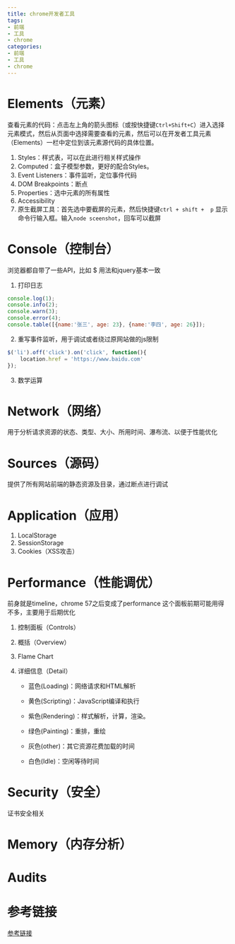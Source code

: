 ```yaml
---
title: chrome开发者工具
tags:
- 前端
- 工具
- chrome
categories:
- 前端
- 工具
- chrome
---
```




# Elements（元素）

查看元素的代码：点击左上角的箭头图标（或按快捷键`Ctrl+Shift+C`）进入选择元素模式，然后从页面中选择需要查看的元素，然后可以在开发者工具元素（Elements）一栏中定位到该元素源代码的具体位置。
1. Styles：样式表，可以在此进行相关样式操作
2. Computed：盒子模型参数，更好的配合Styles。
3. Event Listeners：事件监听，定位事件代码
4. DOM Breakpoints：断点
5. Properties：选中元素的所有属性
6. Accessibility
7. 原生截屏工具：首先选中要截屏的元素，然后快捷键`ctrl + shift +  p` 显示命令行输入框。输入`node sceenshot`，回车可以截屏



# Console（控制台）

浏览器都自带了一些API，比如 $ 用法和jquery基本一致
1. 打印日志     


```js
console.log(1);     
console.info(2);    
console.warn(3);    
console.error(4);   
console.table([{name:'张三', age: 23}, {name:'李四', age: 26}]);    
```
2. 重写事件监听，用于调试或者绕过原网站做的js限制

```js
$('li').off('click').on('click', function(){
	location.href = 'https://www.baidu.com'
});
```

3. 数学运算



# Network（网络）

用于分析请求资源的状态、类型、大小、所用时间、瀑布流、以便于性能优化     



# Sources（源码）

提供了所有网站前端的静态资源及目录，通过断点进行调试



# Application（应用）

1. LocalStorage
2. SessionStorage
3. Cookies（XSS攻击）



# Performance（性能调优）

前身就是timeline，chrome 57之后变成了performance
这个面板前期可能用得不多，主要用于后期优化
1. 控制面板（Controls）

2. 概括（Overview）

3. Flame Chart

4. 详细信息（Detail）
    
    - 蓝色(Loading)：网络请求和HTML解析 
    
    - 黄色(Scripting)：JavaScript编译和执行
    - 紫色(Rendering)：样式解析，计算，渲染。
    - 绿色(Painting)：重排，重绘 
    - 灰色(other)：其它资源花费加载的时间
    - 白色(Idle)：空闲等待时间



# Security（安全）

证书安全相关



# Memory（内存分析）



# Audits



# 参考链接

[参考链接](https://segmentfault.com/a/1190000011868916)